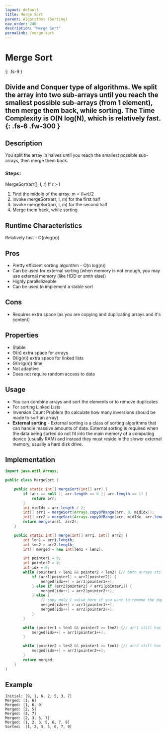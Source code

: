 ```yaml
---
layout: default
title: Merge Sort
parent: Algorithms (Sorting)
nav_order: 240
description: "Merge Sort"
permalink: /merge-sort
---
```

# Merge Sort
{: .fs-9 }

Divide and Conquer type of algorithms. We split the array into two sub-arrays until you reach the smallest possible sub-arrays (from 1 element), then merge them back, while sorting.
The Time Complexity is O(N log(N), which is relatively fast.
{: .fs-6 .fw-300 }
---

## Description
You split the array in halves until you reach the smallest possible sub-arrays, then merge them back.

### Steps:
MergeSort(arr[], l,  r)
If r > l
1. Find the middle of the array: m = (l+r)/2
2. Invoke mergeSort(arr, l, m) for the first half
3. Invoke mergeSort(arr, l, m) for the second half
4. Merge them back, while sorting

## Runtime Characteristics
Relatively fast - O(nlog(n))

## Pros
* Pretty efficient sorting algorithm - O(n log(n))
* Can be used for external sorting (when memory is not enough, you may use external memory (like HDD or smth else))
* Highly parallelizeable
* Can be used to implement a stable sort

## Cons
* Requires extra space (as you are copying and duplicating arrays and it's content)

## Properties
* Stable
* Θ(n) extra space for arrays
* Θ(lg(n)) extra space for linked lists
* Θ(n·lg(n)) time
* Not adaptive
* Does not require random access to data

## Usage
* You can combine arrays and sort the elements or to remove duplicates
* For sorting Linked Lists
* Inversion Count Problem (to calculate how many inversions should be made to sort an array)
* **External sorting** - External sorting is a class of sorting algorithms that can handle massive amounts of data. 
External sorting is required when the data being sorted do not fit into the main memory of a computing device (usually RAM) 
and instead they must reside in the slower external memory, usually a hard disk drive. 

## Implementation
```java
import java.util.Arrays;

public class MergeSort {

    public static int[] mergeSort(int[] arr) {
        if (arr == null || arr.length == 0 || arr.length == 1) {
            return arr;
        }
        int midIdx = arr.length / 2;
        int[] arr1 = mergeSort(Arrays.copyOfRange(arr, 0, midIdx));
        int[] arr2 = mergeSort(Arrays.copyOfRange(arr, midIdx, arr.length));
        return merge(arr1, arr2);
    }

    public static int[] merge(int[] arr1, int[] arr2) {
        int len1 = arr1.length;
        int len2 = arr2.length;
        int[] merged = new int[len1 + len2];

        int pointer1 = 0;
        int pointer2 = 0;
        int idx = 0;
        while (pointer1 < len1 && pointer2 < len2) {// both arrays still have elements
            if (arr1[pointer1] < arr2[pointer2]) {
                merged[idx++] = arr1[pointer1++];
            } else if (arr2[pointer2] < arr1[pointer1]) {
                merged[idx++] = arr2[pointer2++];
            } else {
                // copy only 1 value here if you want to remove the duplicates
                merged[idx++] = arr1[pointer1++];
                merged[idx++] = arr2[pointer2++];
            }
        }

        while (pointer1 < len1 && pointer2 >= len2) {// arr1 still has elements
            merged[idx++] = arr1[pointer1++];
        }

        while (pointer2 < len2 && pointer1 >= len1) {// arr2 still has elements
            merged[idx++] = arr2[pointer2++];
        }
        return merged;
    }
} 
```
## Example
```
Initial: [9, 1, 6, 2, 5, 3, 7]
Merged: [1, 6]
Merged: [1, 6, 9]
Merged: [2, 5]
Merged: [3, 7]
Merged: [2, 3, 5, 7]
Merged: [1, 2, 3, 5, 6, 7, 9]
Sorted:  [1, 2, 3, 5, 6, 7, 9]
```
